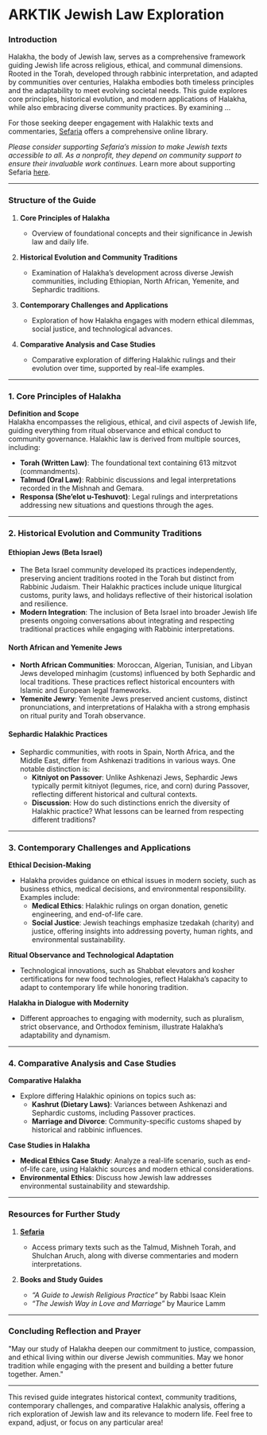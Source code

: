 # ARKTIK Jewish Law Exploration

### Introduction
Halakha, the body of Jewish law, serves as a comprehensive framework guiding Jewish life across religious, ethical, and communal dimensions. Rooted in the Torah, developed through rabbinic interpretation, and adapted by communities over centuries, Halakha embodies both timeless principles and the adaptability to meet evolving societal needs. This guide explores core principles, historical evolution, and modern applications of Halakha, while also embracing diverse community practices. By examining ...

For those seeking deeper engagement with Halakhic texts and commentaries, [Sefaria](https://www.sefaria.org/) offers a comprehensive online library.

*Please consider supporting Sefaria’s mission to make Jewish texts accessible to all. As a nonprofit, they depend on community support to ensure their invaluable work continues.* Learn more about supporting Sefaria [here](https://www.sefaria.org/donate).

---

### Structure of the Guide

1. **Core Principles of Halakha**
   - Overview of foundational concepts and their significance in Jewish law and daily life.

2. **Historical Evolution and Community Traditions**
   - Examination of Halakha’s development across diverse Jewish communities, including Ethiopian, North African, Yemenite, and Sephardic traditions.

3. **Contemporary Challenges and Applications**
   - Exploration of how Halakha engages with modern ethical dilemmas, social justice, and technological advances.

4. **Comparative Analysis and Case Studies**
   - Comparative exploration of differing Halakhic rulings and their evolution over time, supported by real-life examples.

---

### 1. Core Principles of Halakha

**Definition and Scope**  
Halakha encompasses the religious, ethical, and civil aspects of Jewish life, guiding everything from ritual observance and ethical conduct to community governance. Halakhic law is derived from multiple sources, including:
- **Torah (Written Law)**: The foundational text containing 613 mitzvot (commandments).
- **Talmud (Oral Law)**: Rabbinic discussions and legal interpretations recorded in the Mishnah and Gemara.
- **Responsa (She’elot u-Teshuvot)**: Legal rulings and interpretations addressing new situations and questions through the ages.

---

### 2. Historical Evolution and Community Traditions

#### Ethiopian Jews (Beta Israel)
- The Beta Israel community developed its practices independently, preserving ancient traditions rooted in the Torah but distinct from Rabbinic Judaism. Their Halakhic practices include unique liturgical customs, purity laws, and holidays reflective of their historical isolation and resilience.
- **Modern Integration**: The inclusion of Beta Israel into broader Jewish life presents ongoing conversations about integrating and respecting traditional practices while engaging with Rabbinic interpretations.

#### North African and Yemenite Jews
- **North African Communities**: Moroccan, Algerian, Tunisian, and Libyan Jews developed minhagim (customs) influenced by both Sephardic and local traditions. These practices reflect historical encounters with Islamic and European legal frameworks.
- **Yemenite Jewry**: Yemenite Jews preserved ancient customs, distinct pronunciations, and interpretations of Halakha with a strong emphasis on ritual purity and Torah observance.
  
#### Sephardic Halakhic Practices
- Sephardic communities, with roots in Spain, North Africa, and the Middle East, differ from Ashkenazi traditions in various ways. One notable distinction is:
  - **Kitniyot on Passover**: Unlike Ashkenazi Jews, Sephardic Jews typically permit kitniyot (legumes, rice, and corn) during Passover, reflecting different historical and cultural contexts.
  - **Discussion**: How do such distinctions enrich the diversity of Halakhic practice? What lessons can be learned from respecting different traditions?

---

### 3. Contemporary Challenges and Applications

**Ethical Decision-Making**
- Halakha provides guidance on ethical issues in modern society, such as business ethics, medical decisions, and environmental responsibility. Examples include:
  - **Medical Ethics**: Halakhic rulings on organ donation, genetic engineering, and end-of-life care.
  - **Social Justice**: Jewish teachings emphasize tzedakah (charity) and justice, offering insights into addressing poverty, human rights, and environmental sustainability.

**Ritual Observance and Technological Adaptation**
- Technological innovations, such as Shabbat elevators and kosher certifications for new food technologies, reflect Halakha’s capacity to adapt to contemporary life while honoring tradition.

**Halakha in Dialogue with Modernity**
- Different approaches to engaging with modernity, such as pluralism, strict observance, and Orthodox feminism, illustrate Halakha’s adaptability and dynamism.

---

### 4. Comparative Analysis and Case Studies

**Comparative Halakha**
- Explore differing Halakhic opinions on topics such as:
  - **Kashrut (Dietary Laws)**: Variances between Ashkenazi and Sephardic customs, including Passover practices.
  - **Marriage and Divorce**: Community-specific customs shaped by historical and rabbinic influences.

**Case Studies in Halakha**
- **Medical Ethics Case Study**: Analyze a real-life scenario, such as end-of-life care, using Halakhic sources and modern ethical considerations.
- **Environmental Ethics**: Discuss how Jewish law addresses environmental sustainability and stewardship.

---

### Resources for Further Study

1. **[Sefaria](https://www.sefaria.org/)**
   - Access primary texts such as the Talmud, Mishneh Torah, and Shulchan Aruch, along with diverse commentaries and modern interpretations.

2. **Books and Study Guides**
   - *“A Guide to Jewish Religious Practice”* by Rabbi Isaac Klein
   - *“The Jewish Way in Love and Marriage”* by Maurice Lamm

---

### Concluding Reflection and Prayer

"May our study of Halakha deepen our commitment to justice, compassion, and ethical living within our diverse Jewish communities. May we honor tradition while engaging with the present and building a better future together. Amen."

---

This revised guide integrates historical context, community traditions, contemporary challenges, and comparative Halakhic analysis, offering a rich exploration of Jewish law and its relevance to modern life. Feel free to expand, adjust, or focus on any particular area!
